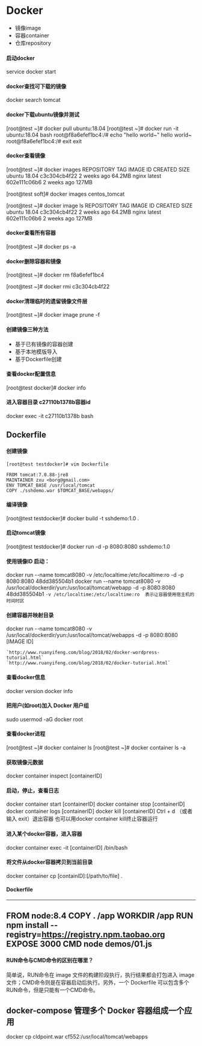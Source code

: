 # Docker
+ 镜像image
+ 容器container
+ 仓库repository

#### 启动docker
service docker start 

#### docker查找可下载的镜像
docker search tomcat

#### docker下载ubuntu镜像并测试
[root@test ~]# docker pull ubuntu:18.04
[root@test ~]# docker run -it ubuntu:18.04 bash
root@f8a6efef1bc4:/# echo "hello world~" 
hello world~
root@f8a6efef1bc4:/# exit 
exit

#### docker查看镜像
[root@test ~]# docker images
REPOSITORY          TAG                 IMAGE ID            CREATED             SIZE
ubuntu              18.04               c3c304cb4f22        2 weeks ago         64.2MB
nginx               latest              602e111c06b6        2 weeks ago         127MB

[root@test soft]# docker images centos_tomcat


[root@test ~]# docker image ls
REPOSITORY          TAG                 IMAGE ID            CREATED             SIZE
ubuntu              18.04               c3c304cb4f22        2 weeks ago         64.2MB
nginx               latest              602e111c06b6        2 weeks ago         127MB

#### docker查看所有容器
[root@test ~]# docker ps -a

#### docker删除容器和镜像
[root@test ~]# docker rm f8a6efef1bc4

[root@test ~]# docker rmi c3c304cb4f22

#### docker清理临时的遗留镜像文件层
[root@test ~]# docker image prune -f

#### 创建镜像三种方法
+ 基于已有镜像的容器创建
+ 基于本地模版导入
+ 基于Dockerfile创建

#### 查看docker配置信息
[root@test docker]# docker info

#### 进入容器目录 c27110b1378b容器id
docker exec -it c27110b1378b bash

## Dockerfile
#### 创建镜像
```
[root@test testdocker]# vim Dockerfile

FROM tomcat:7.0.88-jre8
MAINTAINER zxu <borg@gmail.com>
ENV TOMCAT_BASE /usr/local/tomcat
COPY ./sshdemo.war $TOMCAT_BASE/webapps/
```
#### 编译镜像
[root@test testdocker]# docker build -t sshdemo:1.0 .

#### 启动tomcat镜像
[root@test testdocker]# docker run -d -p 8080:8080 sshdemo:1.0

#### 使用镜像ID 启动：
docker run --name tomcat8080 -v /etc/localtime:/etc/localtime:ro -d -p 8080:8080  48dd385504b1
docker run --name tomcat8080 -v /usr/local/dockerdir/yun:/usr/local/tomcat/webapp -d -p 8080:8080  48dd385504b1
`-v /etc/localtime:/etc/localtime:ro  表示让容器使用宿主机的时间时区`

#### 创建容器并映射目录
docker run --name tomcat8080 -v /usr/local/dockerdir/yun:/usr/local/tomcat/webapps -d -p 8080:8080  [IMAGE ID]
```
`http://www.ruanyifeng.com/blog/2018/02/docker-wordpress-tutorial.html`
`http://www.ruanyifeng.com/blog/2018/02/docker-tutorial.html`
```

#### 查看docker信息
docker version
docker info
#### 把用户(如root)加入 Docker 用户组
sudo usermod -aG docker root
#### 查看docker进程
[root@test ~]# docker container ls
[root@test ~]# docker container ls -a

####  获取镜像元数据
docker container inspect [containerID]

#### 启动，停止，查看日志
docker container start [containerID]
docker container stop [containerID]
docker container logs [containerID]
docker kill [containerID]
Ctrl + d （或者输入 exit）退出容器
也可以用docker container kill终止容器运行

#### 进入某个docker容器，进入容器
docker container exec -it [containerID] /bin/bash

#### 将文件从docker容器拷贝到当前目录
docker container cp [containID]:[/path/to/file] .
#### Dockerfile
---
FROM node:8.4
COPY . /app
WORKDIR /app
RUN npm install --registry=https://registry.npm.taobao.org
EXPOSE 3000
CMD node demos/01.js
---
#### RUN命令与CMD命令的区别在哪里？
简单说，RUN命令在 image 文件的构建阶段执行，执行结果都会打包进入 image 文件；CMD命令则是在容器启动后执行。另外，一个 Dockerfile 可以包含多个RUN命令，但是只能有一个CMD命令。

## docker-compose 管理多个 Docker 容器组成一个应用
docker cp cldpoint.war cf552:/usr/local/tomcat/webapps
